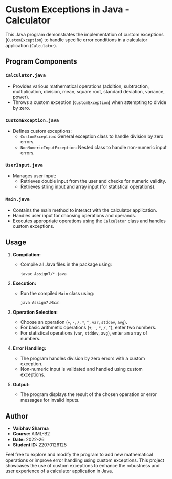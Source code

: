 # Custom Exceptions in Java - Calculator

This Java program demonstrates the implementation of custom exceptions (`CustomException`) to handle specific error conditions in a calculator application (`Calculator`).

## Program Components

### `Calculator.java`
- Provides various mathematical operations (addition, subtraction, multiplication, division, mean, square root, standard deviation, variance, power).
- Throws a custom exception (`CustomException`) when attempting to divide by zero.

### `CustomException.java`
- Defines custom exceptions:
  - `CustomException`: General exception class to handle division by zero errors.
  - `NonNumericInputException`: Nested class to handle non-numeric input errors.

### `UserInput.java`
- Manages user input:
  - Retrieves double input from the user and checks for numeric validity.
  - Retrieves string input and array input (for statistical operations).

### `Main.java`
- Contains the main method to interact with the calculator application.
- Handles user input for choosing operations and operands.
- Executes appropriate operations using the `Calculator` class and handles custom exceptions.

## Usage

1. **Compilation:**
   - Compile all Java files in the package using:
     ```
     javac Assign7/*.java
     ```

2. **Execution:**
   - Run the compiled `Main` class using:
     ```
     java Assign7.Main
     ```

3. **Operation Selection:**
   - Choose an operation (`+`, `-`, `/`, `*`, `^`, `var`, `stddev`, `avg`).
   - For basic arithmetic operations (`+`, `-`, `*`, `/`, `^`), enter two numbers.
   - For statistical operations (`var`, `stddev`, `avg`), enter an array of numbers.

4. **Error Handling:**
   - The program handles division by zero errors with a custom exception.
   - Non-numeric input is validated and handled using custom exceptions.

5. **Output:**
   - The program displays the result of the chosen operation or error messages for invalid inputs.

## Author

- **Vaibhav Sharma**
- **Course:** AIML-B2
- **Date:** 2022-26
- **Student ID:** 22070126125

Feel free to explore and modify the program to add new mathematical operations or improve error handling using custom exceptions. This project showcases the use of custom exceptions to enhance the robustness and user experience of a calculator application in Java.

